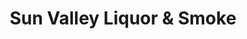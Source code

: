 ---
title: "Sun Valley Liquor & Smoke"
url: /sun-valley/sun-valley-liquor-and-smoke/
shop: convenience
---